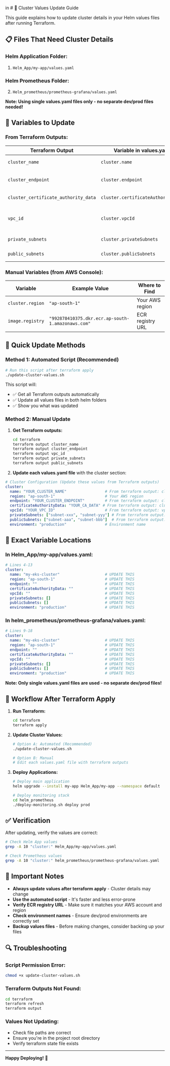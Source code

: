 in # 🔧 Cluster Values Update Guide

This guide explains how to update cluster details in your Helm values files after running Terraform.

## 📋 Files That Need Cluster Details

### **Helm Application Folder:**
1. `Helm_App/my-app/values.yaml`

### **Helm Prometheus Folder:**
2. `Helm_prometheus/prometheus-grafana/values.yaml`

**Note: Using single values.yaml files only - no separate dev/prod files needed!**

## 🎯 Variables to Update

### **From Terraform Outputs:**

| Terraform Output | Variable in values.yaml | Description |
|------------------|-------------------------|-------------|
| `cluster_name` | `cluster.name` | EKS cluster name |
| `cluster_endpoint` | `cluster.endpoint` | EKS cluster API endpoint |
| `cluster_certificate_authority_data` | `cluster.certificateAuthorityData` | Cluster CA certificate |
| `vpc_id` | `cluster.vpcId` | VPC ID where cluster is deployed |
| `private_subnets` | `cluster.privateSubnets` | Private subnet IDs |
| `public_subnets` | `cluster.publicSubnets` | Public subnet IDs |

### **Manual Variables (from AWS Console):**

| Variable | Example Value | Where to Find |
|----------|---------------|---------------|
| `cluster.region` | `"ap-south-1"` | Your AWS region |
| `image.registry` | `"992878410375.dkr.ecr.ap-south-1.amazonaws.com"` | ECR registry URL |

## 🚀 Quick Update Methods

### **Method 1: Automated Script (Recommended)**

```bash
# Run this script after terraform apply
./update-cluster-values.sh
```

This script will:
- ✅ Get all Terraform outputs automatically
- ✅ Update all values files in both helm folders
- ✅ Show you what was updated

### **Method 2: Manual Update**

1. **Get Terraform outputs:**
   ```bash
   cd terraform
   terraform output cluster_name
   terraform output cluster_endpoint
   terraform output vpc_id
   terraform output private_subnets
   terraform output public_subnets
   ```

2. **Update each values.yaml file** with the cluster section:

```yaml
# Cluster Configuration (Update these values from Terraform outputs)
cluster:
  name: "YOUR_CLUSTER_NAME"                 # From terraform output: cluster_name
  region: "ap-south-1"                      # Your AWS region
  endpoint: "YOUR_CLUSTER_ENDPOINT"         # From terraform output: cluster_endpoint
  certificateAuthorityData: "YOUR_CA_DATA" # From terraform output: cluster_certificate_authority_data
  vpcId: "YOUR_VPC_ID"                      # From terraform output: vpc_id
  privateSubnets: ["subnet-xxx", "subnet-yyy"] # From terraform output: private_subnets
  publicSubnets: ["subnet-aaa", "subnet-bbb"]  # From terraform output: public_subnets
  environment: "production"                 # Environment name
```

## 📁 Exact Variable Locations

### **In Helm_App/my-app/values.yaml:**
```yaml
# Lines 4-13
cluster:
  name: "my-eks-cluster"                    # UPDATE THIS
  region: "ap-south-1"                      # UPDATE THIS
  endpoint: ""                              # UPDATE THIS
  certificateAuthorityData: ""              # UPDATE THIS
  vpcId: ""                                 # UPDATE THIS
  privateSubnets: []                        # UPDATE THIS
  publicSubnets: []                         # UPDATE THIS
  environment: "production"                 # UPDATE THIS
```

### **In helm_prometheus/prometheus-grafana/values.yaml:**
```yaml
# Lines 9-18
cluster:
  name: "my-eks-cluster"                    # UPDATE THIS
  region: "ap-south-1"                      # UPDATE THIS
  endpoint: ""                              # UPDATE THIS
  certificateAuthorityData: ""              # UPDATE THIS
  vpcId: ""                                 # UPDATE THIS
  privateSubnets: []                        # UPDATE THIS
  publicSubnets: []                         # UPDATE THIS
  environment: "production"                 # UPDATE THIS
```

**Note: Only single values.yaml files are used - no separate dev/prod files!**

## 🔄 Workflow After Terraform Apply

1. **Run Terraform:**
   ```bash
   cd terraform
   terraform apply
   ```

2. **Update Cluster Values:**
   ```bash
   # Option A: Automated (Recommended)
   ./update-cluster-values.sh
   
   # Option B: Manual
   # Edit each values.yaml file with terraform outputs
   ```

3. **Deploy Applications:**
   ```bash
   # Deploy main application
   helm upgrade --install my-app Helm_App/my-app --namespace default
   
   # Deploy monitoring stack
   cd helm_prometheus
   ./deploy-monitoring.sh deploy prod
   ```

## ✅ Verification

After updating, verify the values are correct:

```bash
# Check Helm App values
grep -A 10 "cluster:" Helm_App/my-app/values.yaml

# Check Prometheus values
grep -A 10 "cluster:" helm_prometheus/prometheus-grafana/values.yaml
```

## 🚨 Important Notes

- **Always update values after terraform apply** - Cluster details may change
- **Use the automated script** - It's faster and less error-prone
- **Verify ECR registry URL** - Make sure it matches your AWS account and region
- **Check environment names** - Ensure dev/prod environments are correctly set
- **Backup values files** - Before making changes, consider backing up your files

## 🔍 Troubleshooting

### **Script Permission Error:**
```bash
chmod +x update-cluster-values.sh
```

### **Terraform Outputs Not Found:**
```bash
cd terraform
terraform refresh
terraform output
```

### **Values Not Updating:**
- Check file paths are correct
- Ensure you're in the project root directory
- Verify terraform state file exists

---

**Happy Deploying!** 🚀
